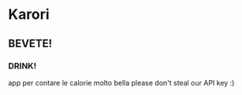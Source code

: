 # Karori
## BEVETE!
### DRINK!
app per contare le calorie molto bella
please don't steal our API key :)
